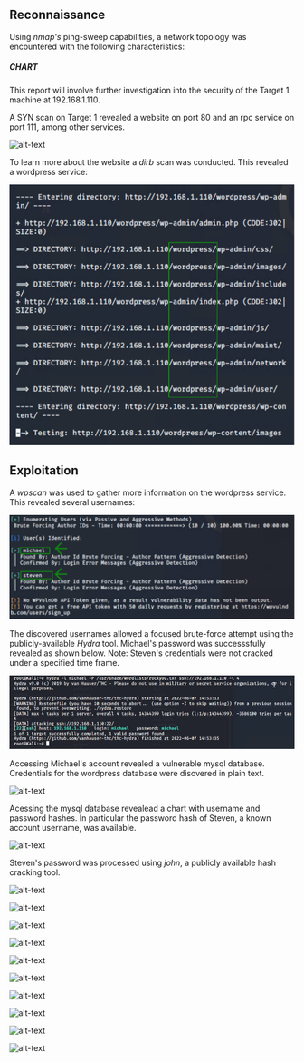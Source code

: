 ## Reconnaissance 

Using *nmap's* ping-sweep capabilities, a network topology was encountered with the following characteristics:

##### CHART

This report will involve further investigation into the security of the Target 1 machine at 192.168.1.110.

A SYN scan on Target 1 revealed a website on port 80 and an rpc service on port 111, among other services.

![alt-text](https://github.com/Travis-Dominguez/Attacking_a_Vulnerable_Network/blob/main/Images/Target_1_Nmap_Scan.png "Target_1_Nmap_Scan")

To learn more about the website a *dirb* scan was conducted. This revealed a wordpress service:

![alt-text](https://github.com/Travis-Dominguez/Attacking_a_Vulnerable_Network/blob/main/Images/Target_1_Dirb_Results.png "Target_1_Dirb_Results")

## Exploitation

A *wpscan* was used to gather more information on the wordpress service. 
This revealed several usernames: 

![alt-text](https://github.com/Travis-Dominguez/Attacking_a_Vulnerable_Network/blob/main/Images/Target_1_Wpscan_Results.png "Target_1_Wpscan_Results")

The discovered usernames allowed a focused brute-force attempt using the publicly-available *Hydra* tool.
Michael's password was successsfully revealed as shown below. 
Note: Steven's credentials were not cracked under a specified time frame.

![alt-text](https://github.com/Travis-Dominguez/Attacking_a_Vulnerable_Network/blob/main/Images/Successful_Hydra_Attack_On_Michael.png "Successful_Hydra_Attack_On_Michael")

Accessing Michael's account revealed a vulnerable mysql database. Credentials for the wordpress database were disovered in plain text. 

![alt-text](https://github.com/Travis-Dominguez/Attacking_a_Vulnerable_Network/blob/main/Images/.png "")

Acessing the mysql database revealead a chart with username and password hashes. 
In particular the password hash of Steven, a known account username, was available.

![alt-text](https://github.com/Travis-Dominguez/Attacking_a_Vulnerable_Network/blob/main/Images/.png "")

Steven's password was processed using *john*, a publicly available hash cracking tool.

![alt-text](https://github.com/Travis-Dominguez/Attacking_a_Vulnerable_Network/blob/main/Images/.png "")



![alt-text](https://github.com/Travis-Dominguez/Attacking_a_Vulnerable_Network/blob/main/Images/.png "")



![alt-text](https://github.com/Travis-Dominguez/Attacking_a_Vulnerable_Network/blob/main/Images/.png "")




![alt-text](https://github.com/Travis-Dominguez/Attacking_a_Vulnerable_Network/blob/main/Images/.png "")




![alt-text](https://github.com/Travis-Dominguez/Attacking_a_Vulnerable_Network/blob/main/Images/.png "")




![alt-text](https://github.com/Travis-Dominguez/Attacking_a_Vulnerable_Network/blob/main/Images/.png "")




![alt-text](https://github.com/Travis-Dominguez/Attacking_a_Vulnerable_Network/blob/main/Images/.png "")




![alt-text](https://github.com/Travis-Dominguez/Attacking_a_Vulnerable_Network/blob/main/Images/.png "")




![alt-text](https://github.com/Travis-Dominguez/Attacking_a_Vulnerable_Network/blob/main/Images/.png "")




![alt-text](https://github.com/Travis-Dominguez/Attacking_a_Vulnerable_Network/blob/main/Images/.png "")










 

